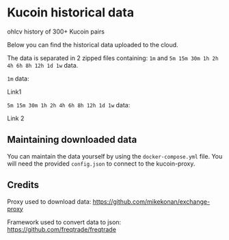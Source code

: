 # Kucoin historical data
ohlcv history of 300+ Kucoin pairs

Below you can find the historical data uploaded to the cloud.

The data is separated in 2 zipped files containing: ```1m``` and ```5m 15m 30m 1h 2h 4h 6h 8h 12h 1d 1w``` data.

```1m``` data:

Link1                             

```5m 15m 30m 1h 2h 4h 6h 8h 12h 1d 1w``` data:

Link 2



## Maintaining downloaded data

You can maintain the data yourself by using the `docker-compose.yml` file.
You will need the provided ```config.json``` to connect to the kucoin-proxy.

## Credits

Proxy used to download data: https://github.com/mikekonan/exchange-proxy

Framework used to convert data to json: https://github.com/freqtrade/freqtrade
